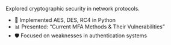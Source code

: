 Explored cryptographic security in network protocols.

- 🔐 Implemented AES, DES, RC4 in Python  
- 📊 Presented: “Current MFA Methods & Their Vulnerabilities”  
- 🛡️ Focused on weaknesses in authentication systems  
